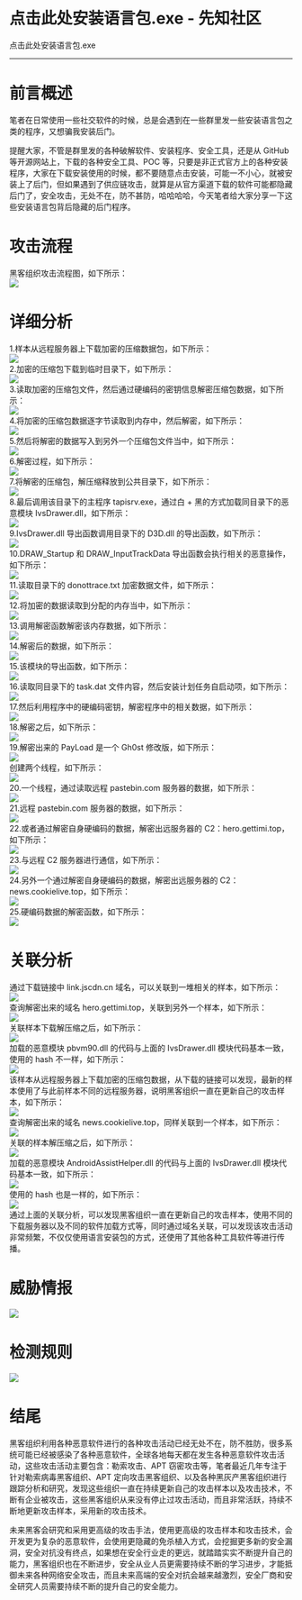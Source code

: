 

# 点击此处安装语言包.exe - 先知社区

点击此处安装语言包.exe

- - -

# 前言概述

笔者在日常使用一些社交软件的时候，总是会遇到在一些群里发一些安装语言包之类的程序，又想骗我安装后门。

提醒大家，不管是群里发的各种破解软件、安装程序、安全工具，还是从 GitHub 等开源网站上，下载的各种安全工具、POC 等，只要是非正式官方上的各种安装程序，大家在下载安装使用的时候，都不要随意点击安装，可能一不小心，就被安装上了后门，但如果遇到了供应链攻击，就算是从官方渠道下载的软件可能都隐藏后门了，安全攻击，无处不在，防不甚防，哈哈哈哈，今天笔者给大家分享一下这些安装语言包背后隐藏的后门程序。

# 攻击流程

黑客组织攻击流程图，如下所示：  
[![](assets/1708269875-5cfe625f7f95ce41ba26fcd3e50b9c68.png)](https://xzfile.aliyuncs.com/media/upload/picture/20240211143113-2708cb40-c8a7-1.png)

# 详细分析

1.样本从远程服务器上下载加密的压缩数据包，如下所示：  
[![](assets/1708269875-d43bd74ac34a606f0de3cd85f95e55bd.png)](https://xzfile.aliyuncs.com/media/upload/picture/20240211143146-3ad5d32a-c8a7-1.png)  
2.加密的压缩包下载到临时目录下，如下所示：  
[![](assets/1708269875-f5fc919007cdacefb0d80cc9619fed53.png)](https://xzfile.aliyuncs.com/media/upload/picture/20240211143208-47ab2708-c8a7-1.png)  
3.读取加密的压缩包文件，然后通过硬编码的密钥信息解密压缩包数据，如下所示：  
[![](assets/1708269875-8088a66f669e026260a44a0906f4aadc.png)](https://xzfile.aliyuncs.com/media/upload/picture/20240211143231-55d11838-c8a7-1.png)  
4.将加密的压缩包数据逐字节读取到内存中，然后解密，如下所示：  
[![](assets/1708269875-7866c4b794b1be0d47c095801c5769a4.png)](https://xzfile.aliyuncs.com/media/upload/picture/20240211143304-697a3edc-c8a7-1.png)  
5.然后将解密的数据写入到另外一个压缩包文件当中，如下所示：  
[![](assets/1708269875-1fa7e89231dc1cce24cf3465b2c3b765.png)](https://xzfile.aliyuncs.com/media/upload/picture/20240211143326-764a9dfa-c8a7-1.png)  
6.解密过程，如下所示：  
[![](assets/1708269875-49e61a0667cce3d96da20280938abfd8.png)](https://xzfile.aliyuncs.com/media/upload/picture/20240211143346-8259bc98-c8a7-1.png)  
7.将解密的压缩包，解压缩释放到公共目录下，如下所示：  
[![](assets/1708269875-e20885794aa202e6366863d82a74aaa9.png)](https://xzfile.aliyuncs.com/media/upload/picture/20240211143405-8dc916e6-c8a7-1.png)  
8.最后调用该目录下的主程序 tapisrv.exe，通过白 + 黑的方式加载同目录下的恶意模块 IvsDrawer.dll，如下所示：  
[![](assets/1708269875-560a5e59d4b85e39345ea653c2497bb9.png)](https://xzfile.aliyuncs.com/media/upload/picture/20240211143428-9b37239a-c8a7-1.png)  
9.IvsDrawer.dll 导出函数调用目录下的 D3D.dll 的导出函数，如下所示：  
[![](assets/1708269875-356c6cc5bd99c97a558d654663f0da4d.png)](https://xzfile.aliyuncs.com/media/upload/picture/20240211143448-a7790bf0-c8a7-1.png)  
10.DRAW\_Startup 和 DRAW\_InputTrackData 导出函数会执行相关的恶意操作，如下所示：  
[![](assets/1708269875-c2eff0c97a22e5d8438cd918a4670865.png)](https://xzfile.aliyuncs.com/media/upload/picture/20240211143511-b4b35884-c8a7-1.png)  
11.读取目录下的 donottrace.txt 加密数据文件，如下所示：  
[![](assets/1708269875-ca7217fc81f015122a0df8e67f0c74da.png)](https://xzfile.aliyuncs.com/media/upload/picture/20240211143531-c08e61b2-c8a7-1.png)  
12.将加密的数据读取到分配的内存当中，如下所示：  
[![](assets/1708269875-58a5336eaed1d78115d871e1a94d4580.png)](https://xzfile.aliyuncs.com/media/upload/picture/20240211143551-ccbae65e-c8a7-1.png)  
13.调用解密函数解密该内存数据，如下所示：  
[![](assets/1708269875-b149effc379e19a9beacb6de513b2d04.png)](https://xzfile.aliyuncs.com/media/upload/picture/20240211143704-f84ea38c-c8a7-1.png)  
14.解密后的数据，如下所示：  
[![](assets/1708269875-c372b924c41542d02752b7adaf541f52.png)](https://xzfile.aliyuncs.com/media/upload/picture/20240211143731-08187c2a-c8a8-1.png)  
15.该模块的导出函数，如下所示：  
[![](assets/1708269875-7dd5c967621c4ea08c3c458723eb791f.png)](https://xzfile.aliyuncs.com/media/upload/picture/20240211143805-1c6a868c-c8a8-1.png)  
16.读取同目录下的 task.dat 文件内容，然后安装计划任务自启动项，如下所示：  
[![](assets/1708269875-8caf86b76d4068b8194ad275a463eade.png)](https://xzfile.aliyuncs.com/media/upload/picture/20240211143828-2a9b96a6-c8a8-1.png)  
17.然后利用程序中的硬编码密钥，解密程序中的相关数据，如下所示：  
[![](assets/1708269875-f86348eb80898a8f7f718cd5c835d6c1.png)](https://xzfile.aliyuncs.com/media/upload/picture/20240211143851-3824ca7c-c8a8-1.png)  
18.解密之后，如下所示：  
[![](assets/1708269875-993d4030f2b9c208b24b1ec78b303e2a.png)](https://xzfile.aliyuncs.com/media/upload/picture/20240211143911-43d7f330-c8a8-1.png)  
19.解密出来的 PayLoad 是一个 Gh0st 修改版，如下所示：  
[![](assets/1708269875-57778d6a2ac8234a963847d8965eebbc.png)](https://xzfile.aliyuncs.com/media/upload/picture/20240211143932-50a95216-c8a8-1.png)  
创建两个线程，如下所示：  
[![](assets/1708269875-780fb9c9bf36f11ce1c3761887da9d3e.png)](https://xzfile.aliyuncs.com/media/upload/picture/20240211143954-5d8f85ea-c8a8-1.png)  
20.一个线程，通过读取远程 pastebin.com 服务器的数据，如下所示：  
[![](assets/1708269875-6c1e5dfb3ce5c92e08ccacc9aa779380.png)](https://xzfile.aliyuncs.com/media/upload/picture/20240211144017-6b762204-c8a8-1.png)  
21.远程 pastebin.com 服务器的数据，如下所示：  
[![](assets/1708269875-4e7d34ec526e32d2d2b353b462259f9f.png)](https://xzfile.aliyuncs.com/media/upload/picture/20240211144040-78d86f7e-c8a8-1.png)  
22.或者通过解密自身硬编码的数据，解密出远服务器的 C2：hero.gettimi.top，如下所示：  
[![](assets/1708269875-c20fdefcabd0f0965c905543f7c6e2ec.png)](https://xzfile.aliyuncs.com/media/upload/picture/20240211144103-86b0d082-c8a8-1.png)  
23.与远程 C2 服务器进行通信，如下所示：  
[![](assets/1708269875-ff3f897a6890902cb31fd0a94a597ee9.png)](https://xzfile.aliyuncs.com/media/upload/picture/20240211144125-93c6fcc4-c8a8-1.png)  
24.另外一个通过解密自身硬编码的数据，解密出远服务器的 C2：news.cookielive.top，如下所示：  
[![](assets/1708269875-bcb5c3f2dabe2bec8f653a1c5c77a7bc.png)](https://xzfile.aliyuncs.com/media/upload/picture/20240211144144-9f29027e-c8a8-1.png)  
25.硬编码数据的解密函数，如下所示：  
[![](assets/1708269875-8efd393620b0c7e9d8be953fbb834a0e.png)](https://xzfile.aliyuncs.com/media/upload/picture/20240211144205-abc4a3c6-c8a8-1.png)

# 关联分析

通过下载链接中 link.jscdn.cn 域名，可以关联到一堆相关的样本，如下所示：  
[![](assets/1708269875-a0c2137ff046ce3543b78e34b0910085.png)](https://xzfile.aliyuncs.com/media/upload/picture/20240211144240-c0754be0-c8a8-1.png)  
查询解密出来的域名 hero.gettimi.top，关联到另外一个样本，如下所示：  
[![](assets/1708269875-e945a731424eae630190644538ce7ddb.png)](https://xzfile.aliyuncs.com/media/upload/picture/20240211144303-ce0fdd60-c8a8-1.png)  
关联样本下载解压缩之后，如下所示：  
[![](assets/1708269875-abad7280b3793e95f5d41363611b9120.png)](https://xzfile.aliyuncs.com/media/upload/picture/20240211144328-dd601546-c8a8-1.png)  
加载的恶意模块 pbvm90.dll 的代码与上面的 IvsDrawer.dll 模块代码基本一致，使用的 hash 不一样，如下所示：  
[![](assets/1708269875-22211dfabd44c452c40c9dfad5d299e7.png)](https://xzfile.aliyuncs.com/media/upload/picture/20240211144357-ee5696c2-c8a8-1.png)  
该样本从远程服务器上下载加密的压缩包数据，从下载的链接可以发现，最新的样本使用了与此前样本不同的远程服务器，说明黑客组织一直在更新自己的攻击样本，如下所示：  
[![](assets/1708269875-66b5ff9bb2ebeac520c7c7477c408476.png)](https://xzfile.aliyuncs.com/media/upload/picture/20240211144431-02a6e398-c8a9-1.png)  
查询解密出来的域名 news.cookielive.top，同样关联到一个样本，如下所示：  
[![](assets/1708269875-a570531e23580849dc3220f7bae260e1.png)](https://xzfile.aliyuncs.com/media/upload/picture/20240211144453-10010820-c8a9-1.png)  
关联的样本解压缩之后，如下所示：  
[![](assets/1708269875-28b6e7955814240c3e1e8a8d8af29a2c.png)](https://xzfile.aliyuncs.com/media/upload/picture/20240211144521-202fb9da-c8a9-1.png)  
加载的恶意模块 AndroidAssistHelper.dll 的代码与上面的 IvsDrawer.dll 模块代码基本一致，如下所示：  
[![](assets/1708269875-7b838826953fb0228b720006aaa165a5.png)](https://xzfile.aliyuncs.com/media/upload/picture/20240211144542-2d1ec30c-c8a9-1.png)  
使用的 hash 也是一样的，如下所示：  
[![](assets/1708269875-77bc8616812ce46ed497766fed59d260.png)](https://xzfile.aliyuncs.com/media/upload/picture/20240211144604-3a60c772-c8a9-1.png)  
通过上面的关联分析，可以发现黑客组织一直在更新自己的攻击样本，使用不同的下载服务器以及不同的软件加载方式等，同时通过域名关联，可以发现该攻击活动非常频繁，不仅仅使用语言安装包的方式，还使用了其他各种工具软件等进行传播。

# 威胁情报

[![](assets/1708269875-8ca3fc4d1619b5a79834a26ece364d0b.png)](https://xzfile.aliyuncs.com/media/upload/picture/20240211144632-4b0dcbd8-c8a9-1.png)

# 检测规则

[![](assets/1708269875-4901e120df71f30170955bab0595a3a3.png)](https://xzfile.aliyuncs.com/media/upload/picture/20240211144656-59276012-c8a9-1.png)

# 结尾

黑客组织利用各种恶意软件进行的各种攻击活动已经无处不在，防不胜防，很多系统可能已经被感染了各种恶意软件，全球各地每天都在发生各种恶意软件攻击活动，这些攻击活动主要包含：勒索攻击、APT 窃密攻击等，笔者最近几年专注于针对勒索病毒黑客组织、APT 定向攻击黑客组织、以及各种黑灰产黑客组织进行跟踪分析和研究，发现这些组织一直在持续更新自己的攻击样本以及攻击技术，不断有企业被攻击，这些黑客组织从来没有停止过攻击活动，而且非常活跃，持续不断地更新攻击样本，采用新的攻击技术。

未来黑客会研究和采用更高级的攻击手法，使用更高级的攻击样本和攻击技术，会开发更为复杂的恶意软件，会使用更隐藏的免杀植入方式，会挖掘更多新的安全漏洞，安全对抗没有终点，如果想在安全行业走的更远，就踏踏实实不断提升自己的能力，黑客组织也在不断进步，安全从业人员更需要持续不断的学习进步，才能抵御未来各种网络安全攻击，而且未来高端的安全对抗会越来越激烈，安全厂商和安全研究人员需要持续不断的提升自己的安全能力。

